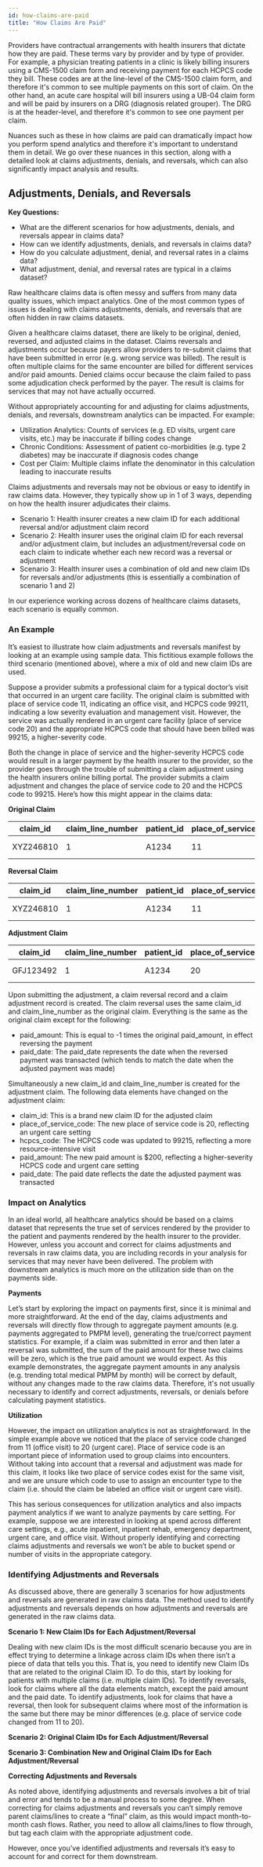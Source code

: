 ```yaml
---
id: how-claims-are-paid
title: "How Claims Are Paid"
---
```

Providers have contractual arrangements with health insurers that dictate how they are paid.  These terms vary by provider and by type of provider.  For example, a physician treating patients in a clinic is likely billing insurers using a CMS-1500 claim form and receiving payment for each HCPCS code they bill.  These codes are at the line-level of the CMS-1500 claim form, and therefore it's common  to see multiple payments on this sort of claim.  On the other hand, an acute care hospital will bill insurers using a UB-04 claim form and will be paid by insurers on a DRG (diagnosis related grouper).  The DRG is at the header-level, and therefore it's common to see one payment per claim.

Nuances such as these in how claims are paid can dramatically impact how you perform spend analytics and therefore it's important to understand them in detail.  We go over these nuances in this section, along with a detailed look at claims adjustments, denials, and reversals, which can also significantly impact analysis and results.

## Adjustments, Denials, and Reversals

**Key Questions:**

- What are the different scenarios for how adjustments, denials, and reversals appear in claims data?
- How can we identify adjustments, denials, and reversals in claims data?
- How do you calculate adjustment, denial, and reversal rates in a claims data?
- What adjustment, denial, and reversal rates are typical in a claims dataset?

Raw healthcare claims data is often messy and suffers from many data quality issues, which impact analytics.  One of the most common types of issues is dealing with claims adjustments, denials, and reversals that are often hidden in raw claims datasets.  

Given a healthcare claims dataset, there are likely to be original, denied, reversed, and adjusted claims in the dataset.  Claims reversals and adjustments occur because payers allow providers to re-submit claims that have been submitted in error (e.g. wrong service was billed).  The result is often multiple claims for the same encounter are billed for different services and/or paid amounts.  Denied claims occur because the claim failed to pass some adjudication check performed by the payer.  The result is claims for services that may not have actually occurred.

Without appropriately accounting for and adjusting for claims adjustments, denials, and reversals, downstream analytics can be impacted.  For example:

- Utilization Analytics: Counts of services (e.g. ED visits, urgent care visits, etc.) may be inaccurate if billing codes change
- Chronic Conditions: Assessment of patient co-morbidities (e.g. type 2 diabetes) may be inaccurate if diagnosis codes change
- Cost per Claim: Multiple claims inflate the denominator in this calculation leading to inaccurate results

Claims adjustments and reversals may not be obvious or easy to identify in raw claims data.  However, they typically show up in 1 of 3 ways, depending on how the health insurer adjudicates their claims.  

- Scenario 1: Health insurer creates a new claim ID for each additional reversal and/or adjustment claim record
- Scenario 2: Health insurer uses the original claim ID for each reversal and/or adjustment claim, but includes an adjustment/reversal code on each claim to indicate whether each new record was a reversal or adjustment
- Scenario 3: Health insurer uses a combination of old and new claim IDs for reversals and/or adjustments (this is essentially a combination of scenario 1 and 2)

In our experience working across dozens of healthcare claims datasets, each scenario is equally common.

### An Example

It’s easiest to illustrate how claim adjustments and reversals manifest by looking at an example using sample data.  This fictitious example follows the third scenario (mentioned above), where a mix of old and new claim IDs are used.  

Suppose a provider submits a professional claim for a typical doctor’s visit that occurred in an urgent care facility.  The original claim is submitted with place of service code 11, indicating an office visit, and HCPCS code 99211, indicating a low severity evaluation and management visit.  However, the service was actually rendered in an urgent care facility (place of service code 20) and the appropriate HCPCS code that should have been billed was 99215, a higher-severity code.  

Both the change in place of service and the higher-severity HCPCS code would result in a larger payment by the health insurer to the provider, so the provider goes through the trouble of submitting a claim adjustment using the health insurers online billing portal.  The provider submits a claim adjustment and changes the place of service code to 20 and the HCPCS code to 99215.  Here’s how this might appear in the claims data:

**Original Claim**

| claim_id | claim_line_number | patient_id | place_of_service_code | hcpcs_code | paid_date | paid_amount |
|---|---|---|---|---|---|---|
| XYZ246810 | 1 | A1234 | 11 | 99211 | 01-01-2021 | 100.00 |

**Reversal Claim**

| claim_id | claim_line_number | patient_id | place_of_service_code | hcpcs_code | paid_date | paid_amount |
|---|---|---|---|---|---|---|
| XYZ246810 | 1 | A1234 | 11 | 99211 | 02-10-2021 | -100.00 |

**Adjustment Claim**

| claim_id | claim_line_number | patient_id | place_of_service_code | hcpcs_code | paid_date | paid_amount |
|---|---|---|---|---|---|---|
| GFJ123492 | 1 | A1234 | 20 | 99215 | 02-10-2021 | 250.00 |

Upon submitting the adjustment, a claim reversal record and a claim adjustment record is created.  The claim reversal uses the same claim_id and claim_line_number as the original claim.  Everything is the same as the original claim except for the following:

- paid_amount: This is equal to -1 times the original paid_amount, in effect reversing the payment
- paid_date: The paid_date represents the date when the reversed payment was transacted (which tends to match the date when the adjusted payment was made)

Simultaneously a new claim_id and claim_line_number is created for the adjustment claim.  The following data elements have changed on the adjustment claim:

- claim_id: This is a brand new claim ID for the adjusted claim
- place_of_service_code: The new place of service code is 20, reflecting an urgent care setting
- hcpcs_code: The HCPCS code was updated to 99215, reflecting a more resource-intensive visit
- paid_amount: The new paid amount is $200, reflecting a higher-severity HCPCS code and urgent care setting
- paid_date: The paid date reflects the date the adjusted payment was transacted

### Impact on Analytics

In an ideal world, all healthcare analytics should be based on a claims dataset that represents the true set of services rendered by the provider to the patient and payments rendered by the health insurer to the provider.  However, unless you account and correct for claims adjustments and reversals in raw claims data, you are including records in your analysis for services that may never have been delivered.  The problem with downstream analytics is much more on the utilization side than on the payments side.

**Payments**

Let’s start by exploring the impact on payments first, since it is minimal and more straightforward.  At the end of the day, claims adjustments and reversals will directly flow through to aggregate payment amounts (e.g. payments aggregated to PMPM level), generating the true/correct payment statistics.  For example, if a claim was submitted in error and then later a reversal was submitted, the sum of the paid amount for these two claims will be zero, which is the true paid amount we would expect.  As this example demonstrates, the aggregate payment amounts in any analysis (e.g. trending total medical PMPM by month) will be correct by default, without any changes made to the raw claims data.  Therefore, it's not usually necessary to identify and correct adjustments, reversals, or denials before calculating payment statistics.

**Utilization**

However, the impact on utilization analytics is not as straightforward.  In the simple example above we noticed that the place of service code changed from 11 (office visit) to 20 (urgent care).  Place of service code is an important piece of information used to group claims into encounters.  Without taking into account that a reversal and adjustment was made for this claim, it looks like two place of service codes exist for the same visit, and we are unsure which code to use to assign an encounter type to the claim (i.e. should the claim be labeled an office visit or urgent care visit).  

This has serious consequences for utilization analytics and also impacts payment analytics if we want to analyze payments by care setting.  For example, suppose we are interested in looking at spend across different care settings, e.g., acute inpatient, inpatient rehab, emergency department, urgent care, and office visit.  Without properly identifying and correcting claims adjustments and reversals we won’t be able to bucket spend or number of visits in the appropriate category.

### Identifying Adjustments and Reversals

As discussed above, there are generally 3 scenarios for how adjustments and reversals are generated in raw claims data.  The method used to identify adjustments and reversals depends on how adjustments and reversals are generated in the raw claims data.  

**Scenario 1: New Claim IDs for Each Adjustment/Reversal**

Dealing with new claim IDs is the most difficult scenario because you are in effect trying to determine a linkage across claim IDs when there isn’t a piece of data that tells you this.  That is, you need to identify new Claim IDs that are related to the original Claim ID.  To do this, start by looking for patients with multiple claims (i.e. multiple claim IDs).  To identify reversals, look for claims where all the data elements match, except the paid amount and the paid date.  To identify adjustments, look for claims that have a reversal, then look for subsequent claims where most of the information is the same but there may be minor differences (e.g. place of service code changed from 11 to 20).

**Scenario 2: Original Claim IDs for Each Adjustment/Reversal**

**Scenario 3: Combination New and Original Claim IDs for Each Adjustment/Reversal**

**Correcting Adjustments and Reversals**

As noted above, identifying adjustments and reversals involves a bit of trial and error and tends to be a manual process to some degree.  When correcting for claims adjustments and reversals you can’t simply remove parent claims/lines to create a “final” claim, as this would impact month-to-month cash flows.  Rather, you need to allow all claims/lines to flow through, but tag each claim with the appropriate adjustment code.

However, once you’ve identified adjustments and reversals it’s easy to account for and correct for them downstream.